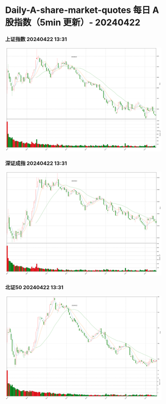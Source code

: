 
# Daily-A-share-market-quotes 每日 A 股指数（5min 更新）- 20240422

### 上证指数 20240422 13:31
![](./fig/2024/4/20240422-sh000001.png)

### 深证成指 20240422 13:31
![](./fig/2024/4/20240422-sz399001.png)

### 北证50 20240422 13:31
![](./fig/2024/4/20240422-bj899050.png)
